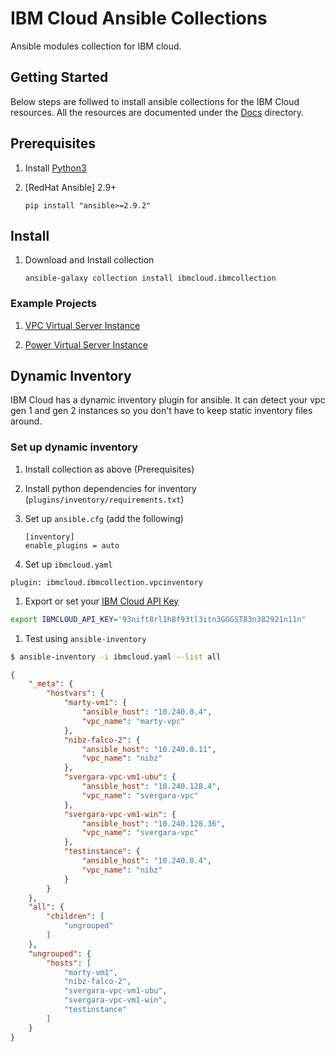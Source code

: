 # IBM Cloud Ansible Collections

Ansible modules collection for IBM cloud.

## Getting Started
Below steps are follwed to install ansible collections for the IBM Cloud resources. All the resources are documented under the [Docs] directory.

## Prerequisites

1. Install [Python3]

2. [RedHat Ansible] 2.9+

    ```
    pip install "ansible>=2.9.2"
    ```


## Install

1. Download and Install collection

    ```
    ansible-galaxy collection install ibmcloud.ibmcollection
    ```

### Example Projects

1. [VPC Virtual Server Instance](https://github.com/IBM-Cloud/ansible-collection-ibm/tree/master/examples/simple-vm-ssh)

2. [Power Virtual Server Instance](https://github.com/IBM-Cloud/ansible-collection-ibm/tree/master/examples/simple-vm-power-vs)


## Dynamic Inventory

IBM Cloud has a dynamic inventory plugin for ansible. It can detect your vpc gen 1 and gen 2 instances so you don't have to keep static inventory files around.

### Set up dynamic inventory

1. Install collection as above (Prerequisites)

1. Install python dependencies for inventory (`plugins/inventory/requirements.txt`)

1. Set up `ansible.cfg` (add the following)

    ```
    [inventory]
    enable_plugins = auto
    ```

1. Set up `ibmcloud.yaml`

```
plugin: ibmcloud.ibmcollection.vpcinventory
```

1. Export or set your [IBM Cloud API Key](https://cloud.ibm.com/docs/iam?topic=iam-userapikey#create_user_key)

```bash
export IBMCLOUD_API_KEY='93nift8rl1h8f93tl3itn3GGGST83n382921n11n"
```

1. Test using `ansible-inventory`

```bash
$ ansible-inventory -i ibmcloud.yaml --list all
```
```json
{
    "_meta": {
        "hostvars": {
            "marty-vm1": {
                "ansible_host": "10.240.0.4",
                "vpc_name": "marty-vpc"
            },
            "nibz-falco-2": {
                "ansible_host": "10.240.0.11",
                "vpc_name": "nibz"
            },
            "svergara-vpc-vm1-ubu": {
                "ansible_host": "10.240.128.4",
                "vpc_name": "svergara-vpc"
            },
            "svergara-vpc-vm1-win": {
                "ansible_host": "10.240.128.36",
                "vpc_name": "svergara-vpc"
            },
            "testinstance": {
                "ansible_host": "10.240.0.4",
                "vpc_name": "nibz"
            }
        }
    },
    "all": {
        "children": [
            "ungrouped"
        ]
    },
    "ungrouped": {
        "hosts": [
            "marty-vm1",
            "nibz-falco-2",
            "svergara-vpc-vm1-ubu",
            "svergara-vpc-vm1-win",
            "testinstance"
        ]
    }
}
```


[IBM Cloud Terraform Provider]: https://github.com/IBM-Cloud/terraform-provider-ibm
[Python3]: https://www.python.org/downloads/
[Docs]: https://github.com/IBM-Cloud/ansible-collection-ibm/tree/master/docs
[Red Hat Ansible]: https://www.ansible.com/
